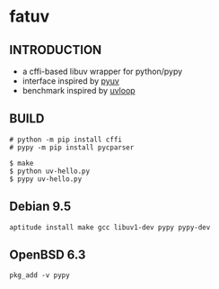 # fatuv

## INTRODUCTION

* a cffi-based libuv wrapper for python/pypy
* interface inspired by [pyuv][1]
* benchmark inspired by [uvloop][2]

## BUILD

```
# python -m pip install cffi
# pypy -m pip install pycparser

$ make
$ python uv-hello.py 
$ pypy uv-hello.py
```

## Debian 9.5

```
aptitude install make gcc libuv1-dev pypy pypy-dev
```

## OpenBSD 6.3

```
pkg_add -v pypy
```


[1]: https://github.com/saghul/pyuv/
[2]: https://github.com/MagicStack/uvloop

